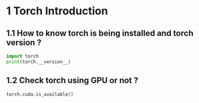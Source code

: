 # 1 Torch Introduction

## 1.1 How to know torch is being installed and torch version ? 

```python
import torch
print(torch.__version__)
```

## 1.2 Check torch using GPU or not ?

```python
torch.cuda.is_available()
```